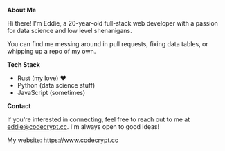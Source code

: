 **About Me**

Hi there! I'm Eddie, a 20-year-old full-stack web developer with a passion for data science and low level shenanigans.

You can find me messing around in pull requests, fixing data tables, or whipping up a repo of my own.

**Tech Stack**

* Rust (my love) ❤️
* Python (data science stuff)
* JavaScript (sometimes)

**Contact**

If you're interested in connecting, feel free to reach out to me at eddie@codecrypt.cc. I'm always open to good ideas!

My website: https://www.codecrypt.cc
